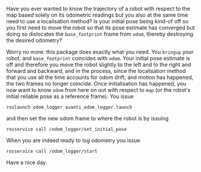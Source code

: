 Have you ever wanted to know the trajectory of a robot with respect to the
map based solely on its odometric readings but you also at the same time need
to use a localisation method? Is your initial pose being kind-of off so you
first need to move the robot so that its pose estimate has converged but
doing so dislocates the `base_footprint` frame from `odom`, thereby destroying
the desired odometry?

Worry no more: this package does exactly what you need. You `bringup` your
robot, and `base_footprint` coincides with `odom`. Your initial pose estimate
is off and therefore you move the robot slightly to the left and to the right
and forward and backward, and in the process, since the localisation method
that you use all the time accounts for odom drift, and motion has happened,
the two frames no longer coincide. Once initialisation has happened, you now
want to know `odom` from here on out with respect to `map` (or the robot's
initial reliable pose as a reference frame). You issue

```
roslaunch odom_logger avanti_odom_logger.launch
```

and then set the new odom frame to where the robot is by issuing

```
rosservice call /odom_logger/set_initial_pose
```

When you are indeed ready to log odometry you issue

```
rosservice call /odom_logger/start
```

Have a nice day.
